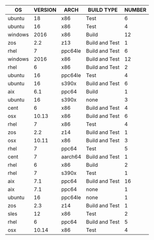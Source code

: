 | OS | VERSION | ARCH | BUILD TYPE | NUMBER |
| --- | --- | --- | --- | --- |
|ubuntu|18|x86|Test|6|
|ubuntu|16|x86|Test|4|
|windows|2016|x86|Build|12|
|zos|2.2|z13|Build and Test|1|
|rhel|7|ppc64le|Build and Test|6|
|windows|2016|x86|Build and Test|12|
|rhel|6|x86|Build and Test|2|
|ubuntu|16|ppc64le|Test|4|
|ubuntu|16|s390x|Build and Test|6|
|aix|6.1|ppc64|Build|1|
|ubuntu|16|s390x|none|3|
|cent|6|x86|Build and Test|4|
|osx|10.13|x86|Build and Test|6|
|rhel|7|x86|Test|4|
|zos|2.2|z14|Build and Test|1|
|osx|10.11|x86|Build and Test|3|
|rhel|7|ppc64|Test|5|
|cent|7|aarch64|Build and Test|1|
|rhel|6|x86|Build|2|
|rhel|7|s390x|Test|1|
|aix|7.1|ppc64|Build and Test|16|
|aix|7.1|ppc64|none|1|
|ubuntu|16|ppc64le|none|1|
|zos|2.3|z14|Build and Test|1|
|sles|12|x86|Test|2|
|rhel|6|ppc64|Build and Test|5|
|osx|10.14|x86|Test|4|

